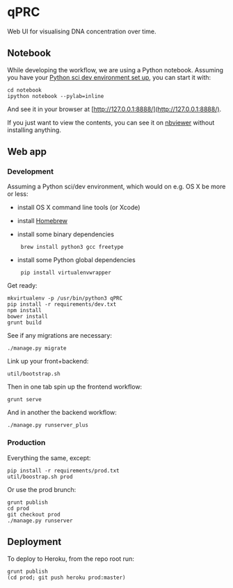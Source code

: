 qPRC
====
Web UI for visualising DNA concentration over time.

Notebook
--------
While developing the workflow, we are using a Python notebook.
Assuming you have your
[Python sci dev environment set up](http://www.scipy.org/install.html),
you can start it with:

    cd notebook
    ipython notebook --pylab=inline

And see it in your browser at [http://127.0.0.1:8888/](http://127.0.0.1:8888/).

If you just want to view the contents, you can see it on
[nbviewer][notebook-nbviewer] without installing anything.

[notebook-nbviewer]: http://nbviewer.ipython.org/urls/raw.githubusercontent.com/qPRC/qPRC/master/notebook/qPRC.ipynb "qPRC workflow notebook"

Web app
-------

### Development

Assuming a Python sci/dev environment, which would on e.g. OS X be more or less:

 - install OS X command line tools (or Xcode)
 - install [Homebrew](http://brew.sh/)
 - install some binary dependencies

        brew install python3 gcc freetype

 - install some Python global dependencies

        pip install virtualenvwrapper

Get ready:

    mkvirtualenv -p /usr/bin/python3 qPRC
    pip install -r requirements/dev.txt
    npm install
    bower install
    grunt build

See if any migrations are necessary:

    ./manage.py migrate

Link up your front+backend:

    util/bootstrap.sh

Then in one tab spin up the frontend workflow:

    grunt serve

And in another the backend workflow:

    ./manage.py runserver_plus


### Production

Everything the same, except:

    pip install -r requirements/prod.txt
    util/boostrap.sh prod

Or use the prod brunch:

    grunt publish
    cd prod
    git checkout prod
    ./manage.py runserver

## Deployment

To deploy to Heroku, from the repo root run:

    grunt publish
    (cd prod; git push heroku prod:master)
